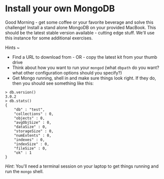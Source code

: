 Install your own MongoDB 
=

Good Morning - get some coffee or your favorite beverage and solve this challenge!
Install a stand alone MongoDB on your provided MacBook.
This should be the latest stable version available - cutting edge stuff.
We'll use this instance for some additional exercises.

Hints
~
* Find a URL to download from - OR - copy the latest kit from your thumb drive
* Think about how you want to run your ``mongod`` (what ``dbpath`` do you want? what other configuration options 
should you specify?)
* Get Mongo running, shell in and make sure things look right. If they do, then you should see something like this:

```
> db.version()
3.0.2
> db.stats()
{
	"db" : "test",
	"collections" : 0,
	"objects" : 0,
	"avgObjSize" : 0,
	"dataSize" : 0,
	"storageSize" : 0,
	"numExtents" : 0,
	"indexes" : 0,
	"indexSize" : 0,
	"fileSize" : 0,
	"ok" : 1
}
```

*Hint*: You'll need a terminal session on your laptop to get things running and run the ``mongo`` shell.
